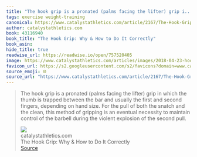 ```yaml
---
title: "The hook grip is a pronated (palms facing the lifter) grip i..."
tags: exercise weight-training
canonical: https://www.catalystathletics.com/article/2167/The-Hook-Grip-Why-How-to-Do-It-Correctly/
author: catalystathletics.com
book: 43116940
book_title: "The Hook Grip: Why & How to Do It Correctly"
book_asin: 
hide_title: true
readwise_url: https://readwise.io/open/757520405
image: https://www.catalystathletics.com/articles/images/2018-04-23-hookGrip.jpg
favicon_url: https://s2.googleusercontent.com/s2/favicons?domain=www.catalystathletics.com
source_emoji: 🌐
source_url: "https://www.catalystathletics.com/article/2167/The-Hook-Grip-Why-How-to-Do-It-Correctly/#:~:text=The%20hook%20grip,the%20second%20pull."
---
```


> The hook grip is a pronated (palms facing the lifter) grip in which the thumb is trapped between the bar and usually the first and second fingers, depending on hand size. For the pull of both the snatch and the clean, this method of gripping is an eventual necessity to maintain control of the barbell during the violent explosion of the second pull.
> <div class="quoteback-footer"><div class="quoteback-avatar"><img class="mini-favicon" src="https://s2.googleusercontent.com/s2/favicons?domain=www.catalystathletics.com"></div><div class="quoteback-metadata"><div class="metadata-inner"><span style="display:none">FROM:</span><div aria-label="catalystathletics.com" class="quoteback-author"> catalystathletics.com</div><div aria-label="The Hook Grip: Why & How to Do It Correctly" class="quoteback-title"> The Hook Grip: Why & How to Do It Correctly</div></div></div><div class="quoteback-backlink"><a target="_blank" aria-label="go to the full text of this quotation" rel="noopener" href="https://www.catalystathletics.com/article/2167/The-Hook-Grip-Why-How-to-Do-It-Correctly/#:~:text=The%20hook%20grip,the%20second%20pull." class="quoteback-arrow"> Source</a></div></div>